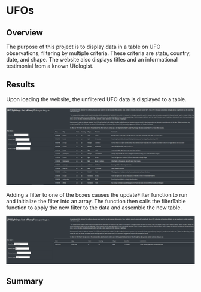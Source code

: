 # UFOs
## Overview

The purpose of this project is to display data in a table on UFO observations, filtering by multiple criteria. These criteria are state, country, date, and shape. The website also displays titles and an informational testimonial from a known Ufologist.

## Results

Upon loading the website, the unfiltered UFO data is displayed to a table. 

![Unfiltered Table](static/images/unfilteredimage.PNG)

Adding a filter to one of the boxes causes the updateFilter function to run and initialize the filter into an array. The function then calls the filterTable function to apply the new filter to the data and assemble the new table.

![Filtered Table](static/images/filteredimage.PNG)

## Summary

